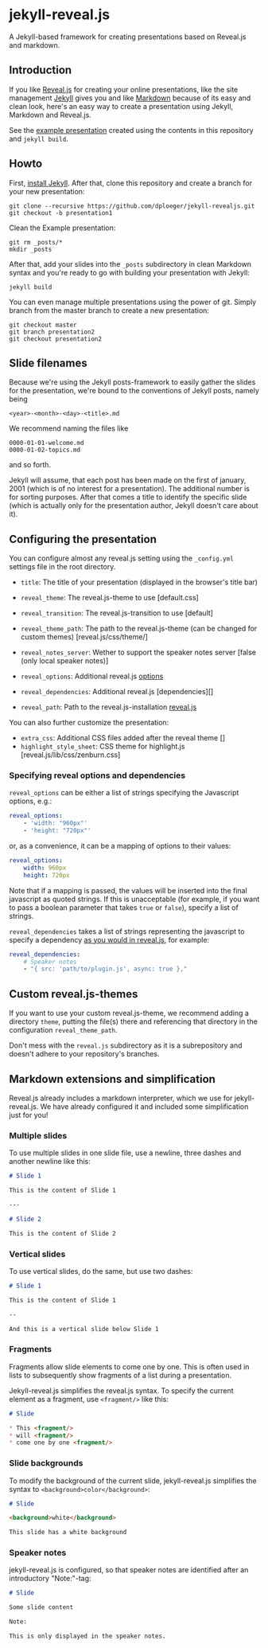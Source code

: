 # jekyll-reveal.js

A Jekyll-based framework for creating presentations based on Reveal.js and markdown.

## Introduction

If you like [Reveal.js][] for creating your online presentations, like the site
management [Jekyll][] gives you and like [Markdown][] because of its easy and clean look, here's an easy way to create a presentation using Jekyll, Markdown and Reveal.js.

See the [example presentation][] created using the contents in this repository and `jekyll build`.

## Howto

First, [install Jekyll][]. After that, clone this repository and create a branch for your new presentation:

    git clone --recursive https://github.com/dploeger/jekyll-revealjs.git
    git checkout -b presentation1

Clean the Example presentation:

    git rm _posts/*
    mkdir _posts

After that, add your slides into the `_posts` subdirectory in clean Markdown syntax and you're ready to go with building your presentation with Jekyll:

    jekyll build

You can even manage multiple presentations using the power of git. Simply branch from the master branch to create a new presentation:

    git checkout master
    git branch presentation2
    git checkout presentation2

## Slide filenames

Because we're using the Jekyll posts-framework to easily gather the slides for the presentation, we're bound to the conventions of Jekyll posts, namely being

    <year>-<month>-<day>-<title>.md

We recommend naming the files like

    0000-01-01-welcome.md
    0000-01-02-topics.md

and so forth.

Jekyll will assume, that each post has been made on the first of january, 2001 (which is of no interest for a presentation). The additional number is for sorting purposes. After that comes a title to identify the specific slide (which is actually only for the presentation author, Jekyll doesn't care about it).

## Configuring the presentation

You can configure almost any reveal.js setting using the `_config.yml` settings file in the root directory.

* `title`: The title of your presentation (displayed in the browser's title bar)
* `reveal_theme`: The reveal.js-theme to use [default.css]
* `reveal_transition`: The reveal.js-transition to use [default]
* `reveal_theme_path`: The path to the reveal.js-theme (can be changed for custom themes) [reveal.js/css/theme/]
* `reveal_notes_server`: Wether to support the speaker notes server [false (only local speaker notes)]
* `reveal_options`: Additional reveal.js [options][]

* `reveal_dependencies`: Additional reveal.js [dependencies][]
* `reveal_path`: Path to the reveal.js-installation [reveal.js]

You can also further customize the presentation:

* `extra_css`: Additional CSS files added after the reveal theme []
* `highlight_style_sheet`: CSS theme for highlight.js [reveal.js/lib/css/zenburn.css]

### Specifying reveal options and dependencies

`reveal_options` can be either a list of strings specifying the Javascript options, e.g.:

```yaml
reveal_options:
    - 'width: "960px"'
    - 'height: "720px"'
```

or, as a convenience, it can be a mapping of options to their values:

```yaml
reveal_options:
    width: 960px
    height: 720px
```

Note that if a mapping is passed, the values will be inserted into the
final javascript as quoted strings. If this is unacceptable (for example,
if you want to pass a boolean parameter that takes `true` or `false`),
specify a list of strings.

`reveal_dependencies` takes a list of strings representing the javascript
to specify a dependency [as you would in reveal.js](https://github.com/hakimel/reveal.js/#dependencies),
for example:

```yaml
reveal_dependencies:
    # Speaker notes
    - "{ src: 'path/to/plugin.js', async: true },"
```

## Custom reveal.js-themes

If you want to use your custom reveal.js-theme, we recommend adding a directory `theme`, putting the file(s)
there and referencing that directory in the configuration `reveal_theme_path`.

Don't mess with the `reveal.js` subdirectory as it is a subrepository and doesn't adhere to your repository's
branches.

## Markdown extensions and simplification

Reveal.js already includes a markdown interpreter, which we use for jekyll-reveal.js. We have already
configured it and included some simplification just for you!

### Multiple slides

To use multiple slides in one slide file, use a newline, three dashes and another newline like this:

```markdown
# Slide 1

This is the content of Slide 1

---

# Slide 2

This is the content of Slide 2
```

### Vertical slides

To use vertical slides, do the same, but use two dashes:

```markdown
# Slide 1

This is the content of Slide 1

--

And this is a vertical slide below Slide 1
```

### Fragments

Fragments allow slide elements to come one by one. This is often used in lists to subsequently show
fragments of a list during a presentation.

Jekyll-reveal.js simplifies the reveal.js syntax. To specify the current element as a fragment, use `<fragment/>` like 
this:

```markdown
# Slide

* This <fragment/>
* will <fragment/>
* come one by one <fragment/>
```

### Slide backgrounds

To modify the background of the current slide, jekyll-reveal.js simplifies the syntax to 
`<background>color</background>`:

```markdown
# Slide

<background>white</background>

This slide has a white background
```

### Speaker notes

jekyll-reveal.js is configured, so that speaker notes are identified after an introductory "Note:"-tag:

```markdown
# Slide

Some slide content

Note:

This is only displayed in the speaker notes.
```

[Reveal.js]:      http://lab.hakim.se/reveal-js/#/
[Jekyll]:         http://jekyllrb.com/
[Markdown]:       http://daringfireball.net/projects/markdown/ 
[example presentation]: http://dploeger.github.io/jekyll-revealjs/example
[install Jekyll]: http://jekyllrb.com/docs/installation/  
[options]: https://github.com/hakimel/reveal.js#configuration
[depedencies]: https://github.com/hakimel/reveal.js#dependencies

